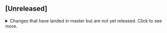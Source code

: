 ## [Unreleased]
<details>
  <summary>
    Changes that have landed in master but are not yet released.
    Click to see more.
  </summary>

  ### Fixed
  
  * Grid
    * [Fixed `disabled` attribute processing in grid buttons](https://github.com/softindex/uikernel/pull/229)
    * [Fixed grid behavior after pressing ESC or ENTER](https://github.com/softindex/uikernel/pull/231)
    * [Removed selected prop mutation which cause bugs](https://github.com/softindex/uikernel/pull/233)
    * [Fixed update of grid after data changes](https://github.com/softindex/uikernel/pull/235)
    * [Fixed update of grid after select/unselect](https://github.com/softindex/uikernel/pull/235)
    * [Fixed adding statuses (addRecordStatus)](https://github.com/softindex/uikernel/pull/235)
    * [Apply grid filters by merging with previously applied ones](https://github.com/softindex/uikernel/pull/239)
  
  * SuggestBox Editor
    * [Fixed text overlapping on button](https://github.com/softindex/uikernel/pull/228)
    
  * Validators
    * [Handle case when invalid date value was passed to validator](https://github.com/softindex/uikernel/pull/238)
</details>
